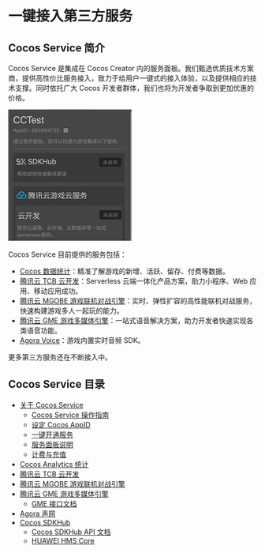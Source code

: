 # 一键接入第三方服务

## Cocos Service 简介

Cocos Service 是集成在 Cocos Creator 内的服务面板。我们甄选优质技术方案商，提供高性价比服务接入，致力于给用户一键式的接入体验，以及提供相应的技术支撑。同时依托广大 Cocos 开发者群体，我们也将为开发者争取到更加优惠的价格。

![](image/service.png)

Cocos Service 目前提供的服务包括：

- [Cocos 数据统计](https://www.cocos.com/analytics/)：精准了解游戏的新增、活跃、留存、付费等数据。
- [腾讯云 TCB 云开发](https://cloud.tencent.com/product/tcb)：Serverless 云端一体化产品方案，助力小程序、Web 应用、移动应用成功。
- [腾讯云 MGOBE 游戏联机对战引擎](https://cloud.tencent.com/product/mgobe)：实时、弹性扩容的高性能联机对战服务，快速构建游戏多人一起玩的能力。
- [腾讯云 GME 游戏多媒体引擎](https://cloud.tencent.com/product/gme)：一站式语音解决方案，助力开发者快速实现各类语音功能。
- [Agora Voice](https://www.agora.io/cn/)：游戏内置实时音频 SDK。

更多第三方服务还在不断接入中。

## Cocos Service 目录

- [关于 Cocos Service](about-cocos-service.md)
    - [Cocos Service 操作指南](user-guide.md)
    - [设定 Cocos AppID](setting-cocos-appid.md)
    - [一键开通服务](oneclick-provisioning.md)
    - [服务面板说明](about-service-panel.md)
    - [计费与充值](billing-and-charge.md)
- [Cocos Analytics 统计](cocos-analytics.md)
- [腾讯云 TCB 云开发](tcb.md)
- [腾讯云 MGOBE 游戏联机对战引擎](mgobe.md)
- [腾讯云 GME 游戏多媒体引擎](gme.md)
    - [GME 接口文档](gme-api-docs.md)
- [Agora 声网](agora.md)
- [Cocos SDKHub](sdkhub.md)
    - [Cocos SDKHub API 文档](https://docs.cocos.com/service/api/zh/modules/_sdkhub_.sdkhub.html)
    - [HUAWEI HMS Core](sdkhub-plugins/sdkhub-hms.md)
    